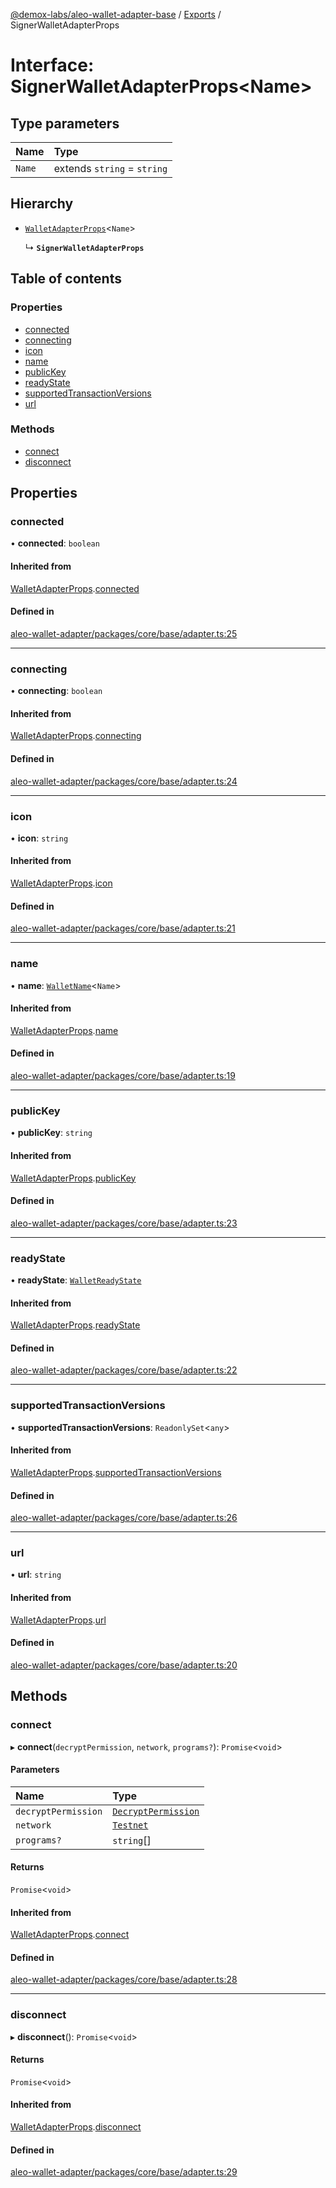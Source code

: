 [@demox-labs/aleo-wallet-adapter-base](../README.md) / [Exports](../modules.md) / SignerWalletAdapterProps

# Interface: SignerWalletAdapterProps<Name\>

## Type parameters

| Name | Type |
| :------ | :------ |
| `Name` | extends `string` = `string` |

## Hierarchy

- [`WalletAdapterProps`](WalletAdapterProps.md)<`Name`\>

  ↳ **`SignerWalletAdapterProps`**

## Table of contents

### Properties

- [connected](SignerWalletAdapterProps.md#connected)
- [connecting](SignerWalletAdapterProps.md#connecting)
- [icon](SignerWalletAdapterProps.md#icon)
- [name](SignerWalletAdapterProps.md#name)
- [publicKey](SignerWalletAdapterProps.md#publickey)
- [readyState](SignerWalletAdapterProps.md#readystate)
- [supportedTransactionVersions](SignerWalletAdapterProps.md#supportedtransactionversions)
- [url](SignerWalletAdapterProps.md#url)

### Methods

- [connect](SignerWalletAdapterProps.md#connect)
- [disconnect](SignerWalletAdapterProps.md#disconnect)

## Properties

### connected

• **connected**: `boolean`

#### Inherited from

[WalletAdapterProps](WalletAdapterProps.md).[connected](WalletAdapterProps.md#connected)

#### Defined in

[aleo-wallet-adapter/packages/core/base/adapter.ts:25](https://github.com/demox-labs/aleo-wallet-adapter/blob/fc6b47e/packages/core/base/adapter.ts#L25)

___

### connecting

• **connecting**: `boolean`

#### Inherited from

[WalletAdapterProps](WalletAdapterProps.md).[connecting](WalletAdapterProps.md#connecting)

#### Defined in

[aleo-wallet-adapter/packages/core/base/adapter.ts:24](https://github.com/demox-labs/aleo-wallet-adapter/blob/fc6b47e/packages/core/base/adapter.ts#L24)

___

### icon

• **icon**: `string`

#### Inherited from

[WalletAdapterProps](WalletAdapterProps.md).[icon](WalletAdapterProps.md#icon)

#### Defined in

[aleo-wallet-adapter/packages/core/base/adapter.ts:21](https://github.com/demox-labs/aleo-wallet-adapter/blob/fc6b47e/packages/core/base/adapter.ts#L21)

___

### name

• **name**: [`WalletName`](../modules.md#walletname)<`Name`\>

#### Inherited from

[WalletAdapterProps](WalletAdapterProps.md).[name](WalletAdapterProps.md#name)

#### Defined in

[aleo-wallet-adapter/packages/core/base/adapter.ts:19](https://github.com/demox-labs/aleo-wallet-adapter/blob/fc6b47e/packages/core/base/adapter.ts#L19)

___

### publicKey

• **publicKey**: `string`

#### Inherited from

[WalletAdapterProps](WalletAdapterProps.md).[publicKey](WalletAdapterProps.md#publickey)

#### Defined in

[aleo-wallet-adapter/packages/core/base/adapter.ts:23](https://github.com/demox-labs/aleo-wallet-adapter/blob/fc6b47e/packages/core/base/adapter.ts#L23)

___

### readyState

• **readyState**: [`WalletReadyState`](../enums/WalletReadyState.md)

#### Inherited from

[WalletAdapterProps](WalletAdapterProps.md).[readyState](WalletAdapterProps.md#readystate)

#### Defined in

[aleo-wallet-adapter/packages/core/base/adapter.ts:22](https://github.com/demox-labs/aleo-wallet-adapter/blob/fc6b47e/packages/core/base/adapter.ts#L22)

___

### supportedTransactionVersions

• **supportedTransactionVersions**: `ReadonlySet`<`any`\>

#### Inherited from

[WalletAdapterProps](WalletAdapterProps.md).[supportedTransactionVersions](WalletAdapterProps.md#supportedtransactionversions)

#### Defined in

[aleo-wallet-adapter/packages/core/base/adapter.ts:26](https://github.com/demox-labs/aleo-wallet-adapter/blob/fc6b47e/packages/core/base/adapter.ts#L26)

___

### url

• **url**: `string`

#### Inherited from

[WalletAdapterProps](WalletAdapterProps.md).[url](WalletAdapterProps.md#url)

#### Defined in

[aleo-wallet-adapter/packages/core/base/adapter.ts:20](https://github.com/demox-labs/aleo-wallet-adapter/blob/fc6b47e/packages/core/base/adapter.ts#L20)

## Methods

### connect

▸ **connect**(`decryptPermission`, `network`, `programs?`): `Promise`<`void`\>

#### Parameters

| Name | Type |
| :------ | :------ |
| `decryptPermission` | [`DecryptPermission`](../enums/DecryptPermission.md) |
| `network` | [`Testnet`](../enums/WalletAdapterNetwork.md#testnet) |
| `programs?` | `string`[] |

#### Returns

`Promise`<`void`\>

#### Inherited from

[WalletAdapterProps](WalletAdapterProps.md).[connect](WalletAdapterProps.md#connect)

#### Defined in

[aleo-wallet-adapter/packages/core/base/adapter.ts:28](https://github.com/demox-labs/aleo-wallet-adapter/blob/fc6b47e/packages/core/base/adapter.ts#L28)

___

### disconnect

▸ **disconnect**(): `Promise`<`void`\>

#### Returns

`Promise`<`void`\>

#### Inherited from

[WalletAdapterProps](WalletAdapterProps.md).[disconnect](WalletAdapterProps.md#disconnect)

#### Defined in

[aleo-wallet-adapter/packages/core/base/adapter.ts:29](https://github.com/demox-labs/aleo-wallet-adapter/blob/fc6b47e/packages/core/base/adapter.ts#L29)
